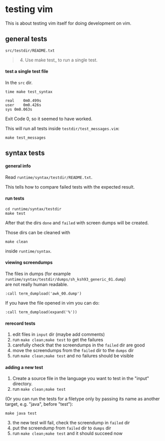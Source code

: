 # testing vim

This is about testing vim itself for doing development on vim.

## general tests

`src/testdir/README.txt`

> 4) Use make test_<subject> to run a single test.

#### test a single test file

In the `src` dir.

```
time make test_syntax
```

```
real	0m0.499s
user	0m0.426s
sys	0m0.063s
```

Exit Code 0, so it seemed to have worked.

This will run all tests inside `testdir/test_messages.vim`:
```
make test_messages
```

## syntax tests

#### general info

Read `runtime/syntax/testdir/README.txt`.

This tells how to compare failed tests with the expected result.

#### run tests

```
cd runtime/syntax/testdir
make test
```

After that the dirs `done` and `failed` with screen dumps will be created.

Those dirs can be cleaned with
```
make clean
```
inside `runtime/syntax`.

#### viewing screendumps

The files in dumps (for example `runtime/syntax/testdir/dumps/sh_ksh93_generic_01.dump`) \
are not really human readable.

```
:call term_dumpload('awk_00.dump')
```

If you have the file opened in vim you can do:
```
:call term_dumpload(expand('%'))
```

#### rerecord tests

1. edit files in `input` dir (maybe add comments)
2. run `make clean;make test` to get the failures
3. carefully check that the screendumps in the `failed` dir are good
4. move the screendumps from the `failed` dir to the `dumps` dir
5. run `make clean;make test` and no failures should be visible

#### adding a new test

1. Create a source file in the language you want to test in the "input"
directory.
2. run `make clean;make test`

(Or you can run the tests for a filetype only by passing its name as another
target, e.g. "java", before "test"):
```
make java test
```
3. the new test will fail, check the screendump in `failed` dir
4. put the screendump from `failed` dir to `dumps` dir
5. run `make clean;make test` and it should succeed now
